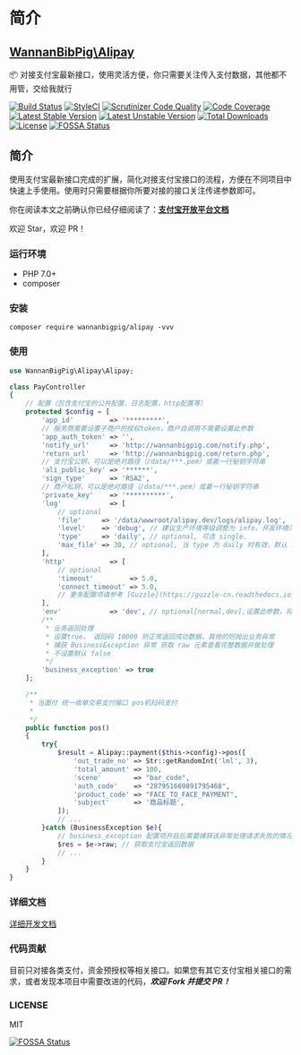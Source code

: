 # 简介

## [WannanBibPig\Alipay](https://www.easywechat.com)

📦 对接支付宝最新接口，使用灵活方便，你只需要关注传入支付数据，其他都不用管，交给我就行

[![Build Status](https://travis-ci.org/wannanbigpig/alipay.svg?branch=master)](https://travis-ci.org/wannanbigpig/alipay) [![StyleCI](https://github.styleci.io/repos/179242516/shield?branch=master)](https://github.styleci.io/repos/179242516) [![Scrutinizer Code Quality](https://scrutinizer-ci.com/g/wannanbigpig/alipay/badges/quality-score.png?b=master)](https://scrutinizer-ci.com/g/wannanbigpig/alipay/?branch=master) [![Code Coverage](https://scrutinizer-ci.com/g/wannanbigpig/alipay/badges/coverage.png?b=master)](https://scrutinizer-ci.com/g/wannanbigpig/alipay/?branch=master) [![Latest Stable Version](https://poser.pugx.org/wannanbigpig/alipay/v/stable)](https://packagist.org/packages/wannanbigpig/alipay) [![Latest Unstable Version](https://poser.pugx.org/wannanbigpig/alipay/v/unstable)](https://packagist.org/packages/wannanbigpig/alipay) [![Total Downloads](https://poser.pugx.org/wannanbigpig/alipay/downloads)](https://packagist.org/packages/wannanbigpig/alipay) [![License](https://poser.pugx.org/wannanbigpig/alipay/license)](https://packagist.org/packages/wannanbigpig/alipay) [![FOSSA Status](https://app.fossa.com/api/projects/git%2Bgithub.com%2Fwannanbigpig%2Falipay.svg?type=shield)](https://app.fossa.com/projects/git%2Bgithub.com%2Fwannanbigpig%2Falipay?ref=badge_shield)

## 简介

使用支付宝最新接口完成的扩展，简化对接支付宝接口的流程，方便在不同项目中快速上手使用。使用时只需要根据你所要对接的接口关注传递参数即可。

你在阅读本文之前确认你已经仔细阅读了：[**支付宝开放平台文档**](https://docs.open.alipay.com/)

欢迎 Star，欢迎 PR！

### 运行环境

* PHP 7.0+
* composer

### 安装

```text
composer require wannanbigpig/alipay -vvv
```

### 使用

```php
use WannanBigPig\Alipay\Alipay;

class PayController
{
    // 配置（包含支付宝的公共配置，日志配置，http配置等）
    protected $config = [
        'app_id'         => '*********',
        // 服务商需要设置子商户的授权token，商户自调用不需要设置此参数
        'app_auth_token' => '',
        'notify_url'     => 'http://wannanbigpig.com/notify.php',
        'return_url'     => 'http://wannanbigpig.com/return.php',
        // 支付宝公钥，可以是绝对路径（/data/***.pem）或着一行秘钥字符串
        'ali_public_key' => '******',
        'sign_type'      => 'RSA2',
        // 商户私钥，可以是绝对路径（/data/***.pem）或着一行秘钥字符串
        'private_key'    => '**********',
        'log'            => [
            // optional
            'file'     => '/data/wwwroot/alipay.dev/logs/alipay.log',
            'level'    => 'debug', // 建议生产环境等级调整为 info，开发环境为 debug
            'type'     => 'daily', // optional, 可选 single.
            'max_file' => 30, // optional, 当 type 为 daily 时有效，默认 30 天
        ],
        'http'           => [
            // optional
            'timeout'         => 5.0,
            'connect_timeout' => 5.0,
            // 更多配置项请参考 [Guzzle](https://guzzle-cn.readthedocs.io/zh_CN/latest/request-options.html)
        ],
        'env'            => 'dev', // optional[normal,dev],设置此参数，将进入沙箱模式，不传默认正式环境
        /**
         * 业务返回处理
         * 设置true， 返回码 10000 则正常返回成功数据，其他的则抛出业务异常
         * 捕获 BusinessException 异常 获取 raw 元素查看完整数据并做处理
         * 不设置默认 false
         */
        'business_exception' => true
    ];

    /**
     * 当面付 统一收单交易支付接口 pos机扫码支付
     *
     */
    public function pos()
    {
        try{
            $result = Alipay::payment($this->config)->pos([
                'out_trade_no' => Str::getRandomInt('lml', 3),
                'total_amount' => 100,
                'scene'        => "bar_code",
                'auth_code'    => "287951669891795468",
                'product_code' => "FACE_TO_FACE_PAYMENT",
                'subject'      => '商品标题',
            ]);
            // ...
        }catch (BusinessException $e){
            // business_exception 配置项开启后需要捕获该异常处理请求失败的情况
            $res = $e->raw; // 获取支付宝返回数据
            // ...
        }
    }
}
```
### 详细文档

[详细开发文档](https://docs.alipay.liuml.com/)

### 代码贡献

目前只对接各类支付，资金预授权等相关接口。如果您有其它支付宝相关接口的需求，或者发现本项目中需要改进的代码，_**欢迎 Fork 并提交 PR！**_

### LICENSE

MIT

[![FOSSA Status](https://app.fossa.com/api/projects/git%2Bgithub.com%2Fwannanbigpig%2Falipay.svg?type=large)](https://app.fossa.com/projects/git%2Bgithub.com%2Fwannanbigpig%2Falipay?ref=badge_large)

